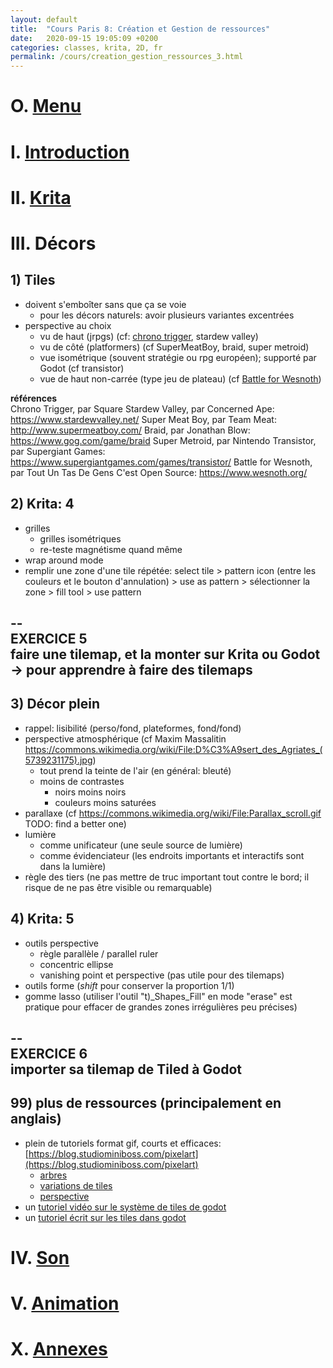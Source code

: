 ```yaml
---
layout: default
title:  "Cours Paris 8: Création et Gestion de ressources"
date:   2020-09-15 19:05:09 +0200
categories: classes, krita, 2D, fr
permalink: /cours/creation_gestion_ressources_3.html
---
```


# O. [Menu](/cours/creation_gestion_ressources.html)
# I. [Introduction](/cours/creation_gestion_ressources_1.html)
# II. [Krita](/cours/creation_gestion_ressources_2.html)

# III. Décors
## 1) Tiles
- doivent s'emboîter sans que ça se voie
	- pour les décors naturels: avoir plusieurs variantes excentrées
- perspective au choix
    - vu de haut (jrpgs) (cf: [chrono trigger](/assets/501_chronoTrigger.png), stardew valley)
    - vu de côté (platformers) (cf SuperMeatBoy, braid, super metroid)
    - vue isométrique (souvent stratégie ou rpg européen); supporté par Godot (cf transistor)
    - vue de haut non-carrée (type jeu de plateau) (cf [Battle for Wesnoth](/assets/504_wesnoth.png))

**références**  
Chrono Trigger, par Square
Stardew Valley, par Concerned Ape: https://www.stardewvalley.net/
Super Meat Boy, par Team Meat: http://www.supermeatboy.com/
Braid, par Jonathan Blow: https://www.gog.com/game/braid
Super Metroid, par Nintendo
Transistor, par Supergiant Games: https://www.supergiantgames.com/games/transistor/
Battle for Wesnoth, par Tout Un Tas De Gens C'est Open Source: https://www.wesnoth.org/

## 2) Krita: 4
- grilles
    - grilles isométriques
    - re-teste magnétisme quand même
- wrap around mode
- remplir une zone d'une tile répétée: select tile > pattern icon (entre les couleurs et le bouton d'annulation) > use as pattern > sélectionner la zone > fill tool > use pattern

--  
**EXERCICE 5**  
faire une tilemap, et la monter sur Krita ou Godot  
-> pour apprendre à faire des tilemaps  
--  

## 3) Décor plein
- rappel: lisibilité (perso/fond, plateformes, fond/fond)
- perspective atmosphérique (cf Maxim Massalitin https://commons.wikimedia.org/wiki/File:D%C3%A9sert_des_Agriates_(5739231175).jpg)
    - tout prend la teinte de l'air (en général: bleuté)
    - moins de contrastes
        - noirs moins noirs
        - couleurs moins saturées
- parallaxe (cf https://commons.wikimedia.org/wiki/File:Parallax_scroll.gif TODO: find a better one)
- lumière
	- comme unificateur (une seule source de lumière)
	- comme évidenciateur (les endroits importants et interactifs sont dans la lumière)
- règle des tiers (ne pas mettre de truc important tout contre le bord; il risque de ne pas être visible ou remarquable)

## 4) Krita: 5
- outils perspective
    - règle parallèle / parallel ruler
    - concentric ellipse
    - vanishing point et perspective (pas utile pour des tilemaps)
- outils forme (*shift* pour conserver la proportion 1/1)
- gomme lasso (utiliser l'outil "t)_Shapes_Fill" en mode "erase" est pratique pour effacer de grandes zones irrégulières peu précises)

--  
**EXERCICE 6**  
importer sa tilemap de Tiled à Godot  
--  

## 99) plus de ressources (principalement en anglais)
- plein de tutoriels format gif, courts et efficaces: [https://blog.studiominiboss.com/pixelart](https://blog.studiominiboss.com/pixelart)
    - [arbres](https://www.patreon.com/posts/vegetation-part-7416630)
    - [variations de tiles](https://www.patreon.com/posts/making-tiles-12881715)
    - [perspective](https://www.patreon.com/posts/parallax-and-7863658)
- un [tutoriel vidéo sur le système de tiles de godot](https://www.youtube.com/watch?v=F6VerW98gEc)
- un [tutoriel écrit sur les tiles dans godot](https://www.davidepesce.com/2019/10/18/godot-tutorial-7-using-tile-maps-to-create-game-map/)

# IV. [Son](/cours/creation_gestion_ressources_4.html)
# V. [Animation](/cours/creation_gestion_ressources_5.html)
# X. [Annexes](/cours/creation_gestion_ressources_0.html)

